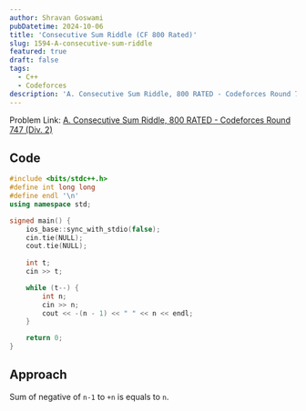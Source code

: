 ```yaml
---
author: Shravan Goswami
pubDatetime: 2024-10-06
title: 'Consecutive Sum Riddle (CF 800 Rated)'
slug: 1594-A-consecutive-sum-riddle
featured: true
draft: false
tags:
  - C++
  - Codeforces
description: 'A. Consecutive Sum Riddle, 800 RATED - Codeforces Round 747 (Div. 2)'
---
```


Problem Link: [A. Consecutive Sum Riddle, 800 RATED - Codeforces Round 747 (Div. 2)](https://codeforces.com/problemset/problem/1594/A)

## Code
```c++
#include <bits/stdc++.h>
#define int long long
#define endl '\n'
using namespace std;

signed main() {
    ios_base::sync_with_stdio(false);
    cin.tie(NULL);
    cout.tie(NULL);
    
    int t;
    cin >> t;

    while (t--) {
        int n; 
        cin >> n;
        cout << -(n - 1) << " " << n << endl;
    }

    return 0;   
}
```

## Approach

Sum of negative of `n-1` to `+n` is equals to `n`.